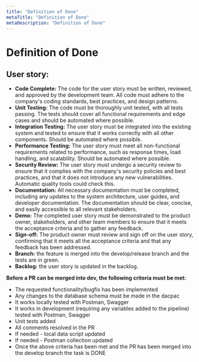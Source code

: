 ```yaml
---
title: "Definition of Done"
metaTitle: "Definition of Done"
metaDescription: "Definition of Done"
---
```


# Definition of Done

## User story:


- **Code Complete:** The code for the user story must be written, reviewed, and approved by the development team. All code must adhere to the company's coding standards, best practices, and design patterns.
- **Unit Testing:** The code must be thoroughly unit tested, with all tests passing. The tests should cover all functional requirements and edge cases and should be automated where possible.
- **Integration Testing:** The user story must be integrated into the existing system and tested to ensure that it works correctly with all other components. Should be automated where possible.
- **Performance Testing:** The user story must meet all non-functional requirements related to performance, such as response times, load handling, and scalability. Should be automated where possible.
- **Security Review:** The user story must undergo a security review to ensure that it complies with the company's security policies and best practices, and that it does not introduce any new vulnerabilities. Automatic quality tools could check this.
- **Documentation:** All necessary documentation must be completed, including any updates to the system architecture, user guides, and developer documentation. The documentation should be clear, concise, and easily accessible to all relevant stakeholders.
- **Demo:** The completed user story must be demonstrated to the product owner, stakeholders, and other team members to ensure that it meets the acceptance criteria and to gather any feedback.
- **Sign-off:** The product owner must review and sign off on the user story, confirming that it meets all the acceptance criteria and that any feedback has been addressed.
- **Branch:** the feature is merged into the develop/release branch and the tests are in green.
- **Backlog:** the user story is updated in the backlog.


**Before a PR can be merged into dev, the following criteria must be met:**

- The requested functionality/bugfix has been implemented
- Any changes to the database schema must be made in the dacpac
- It works locally tested with Postman, Swagger
- It works in development (requiring any variables added to the pipeline) tested with Postman, Swagger
- Unit tests added
- All comments resolved in the PR
- If needed - local data script updated
- If needed - Postman collection updated
- Once the above criteria has been met and the PR has been merged into the develop branch the task is DONE
